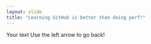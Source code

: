 ```yaml
---
layout: slide
title: "Learning GitHub is better than doing perf!"
---
```

Your text
Use the left arrow to go back!
